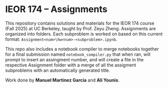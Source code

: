 # IEOR 174 – Assignments

This repository contains solutions and materials for the IEOR 174 course (Fall 2025) at UC Berkeley, taught by Prof. Zeyu Zheng. Assignments are organized into folders. Each subproblem is worked on based on this current format: `Assignment<num>\hw<num>-<subproblem>.ipynb`.

This repo also includes a notebook compiler to merge notebooks together for a final submission named `notebook_compiler.py` that when ran, will prompt to insert an assingment number, and will create a file in the respective Assignment folder with a merge of all the assigment subproblems with an automatically generated title.

Work done by **Manuel Martinez Garcia** and **Ali Younis**.
